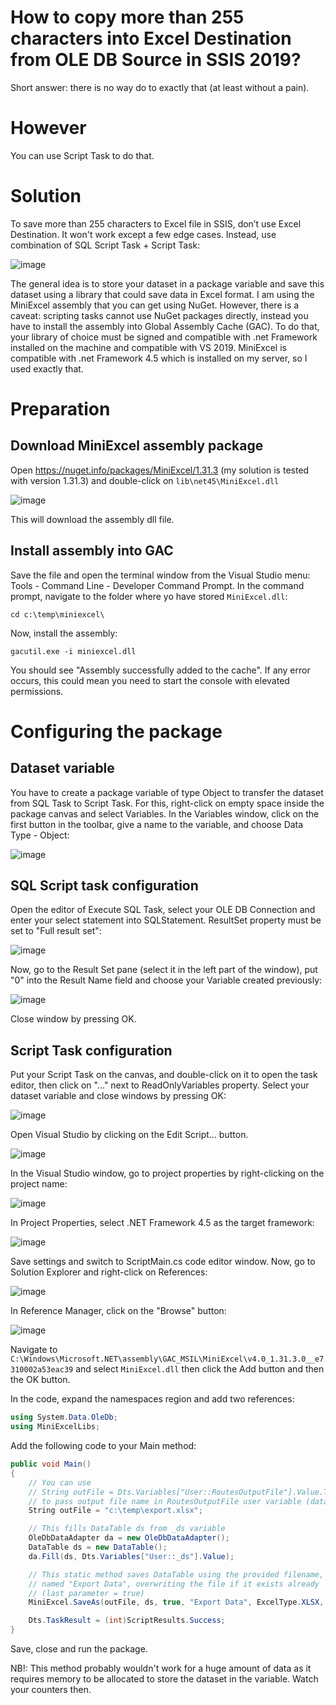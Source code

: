 # How to copy more than 255 characters into Excel Destination from OLE DB Source in SSIS 2019?
Short answer: there is no way do to exactly that (at least without a pain).
# However
You can use Script Task to do that.
# Solution
To save more than 255 characters to Excel file in SSIS, don’t use Excel Destination. It won't work except a few edge cases. Instead, use combination of SQL Script Task + Script Task:

![image](https://github.com/drug123/ssis-excel-export/assets/2583788/64c7c449-559a-45df-b751-31c2a1d309fd)

The general idea is to store your dataset in a package variable and save this dataset using a library that could save data in Excel format. I am using the MiniExcel assembly that you can get using NuGet. However, there is a caveat: scripting tasks cannot use NuGet packages directly, instead you have to install the assembly into Global Assembly Cache (GAC). To do that, your library of choice must be signed and compatible with .net Framework installed on the machine and compatible with VS 2019. MiniExcel is compatible with .net Framework 4.5 which is installed on my server, so I used exactly that. 

# Preparation
## Download MiniExcel assembly package
Open https://nuget.info/packages/MiniExcel/1.31.3 (my solution is tested with version 1.31.3) and double-click on `lib\net45\MiniExcel.dll`

![image](https://github.com/drug123/ssis-excel-export/assets/2583788/708146a8-efd3-4f55-895b-268bfa9bfe55)

This will download the assembly dll file.
## Install assembly into GAC
Save the file and open the terminal window from the Visual Studio menu: Tools - Command Line - Developer Command Prompt. In the command prompt, navigate to the folder where yo have stored `MiniExcel.dll`:
```
cd c:\temp\miniexcel\
```
Now, install the assembly:
```
gacutil.exe -i miniexcel.dll
```
You should see "Assembly successfully added to the cache". If any error occurs, this could mean you need to start the console with elevated permissions.

# Configuring the package
## Dataset variable
You have to create a package variable of type Object to transfer the dataset from SQL Task to Script Task. For this, right-click on empty space inside the package canvas and select Variables. In the Variables window, click on the first button in the toolbar, give a name to the variable, and choose Data Type - Object:

![image](https://github.com/drug123/ssis-excel-export/assets/2583788/061cc48a-e273-4d73-9791-58c54d1974f4)

## SQL Script task configuration
Open the editor of Execute SQL Task, select your OLE DB Connection and enter your select statement into SQLStatement.
ResultSet property must be set to "Full result set":

![image](https://github.com/drug123/ssis-excel-export/assets/2583788/d65e1a8e-4bd9-442d-94a6-af2782cac8c8)

Now, go to the Result Set pane (select it in the left part of the window), put "0" into the Result Name field and choose your Variable created previously:

![image](https://github.com/drug123/ssis-excel-export/assets/2583788/e7fc0873-d67c-4f67-aee6-0b3404bdb5df)

Close window by pressing OK.
## Script Task configuration
Put your Script Task on the canvas, and double-click on it to open the task editor, then click on "…" next to ReadOnlyVariables property. Select your dataset variable and close windows by pressing OK:

![image](https://github.com/drug123/ssis-excel-export/assets/2583788/8739ee03-583a-4b90-ab1b-c5b85b86ca54)

Open Visual Studio by clicking on the Edit Script… button.

![image](https://github.com/drug123/ssis-excel-export/assets/2583788/cff9991f-fa9c-4e0c-88fb-7417eeee9f66)

In the Visual Studio window, go to project properties by right-clicking on the project name:

![image](https://github.com/drug123/ssis-excel-export/assets/2583788/de3c0177-4495-494b-881d-eb37a531c4bf)

In Project Properties, select .NET Framework 4.5 as the target framework:

![image](https://github.com/drug123/ssis-excel-export/assets/2583788/91337e54-d89c-4cff-b10b-a331c75ac49f)

Save settings and switch to ScriptMain.cs code editor window.
Now, go to Solution Explorer and right-click on References:

![image](https://github.com/drug123/ssis-excel-export/assets/2583788/c85f0b71-f4a0-4647-889c-830ceb53801f)

In Reference Manager, click on the "Browse" button:

![image](https://github.com/drug123/ssis-excel-export/assets/2583788/4bb8b524-a3ce-4d16-8262-2a5fdba74713)

Navigate to `C:\Windows\Microsoft.NET\assembly\GAC_MSIL\MiniExcel\v4.0_1.31.3.0__e7310002a53eac39` and select `MiniExcel.dll` then click the Add button and then the OK button.

In the code, expand the namespaces region and add two references:
```C#
using System.Data.OleDb;
using MiniExcelLibs;
```

Add the following code to your Main method:

```C#
public void Main()
{
	// You can use 
	// String outFile = Dts.Variables["User::RoutesOutputFile"].Value.ToString();
	// to pass output file name in RoutesOutputFile user variable (datatype = String)
	String outFile = "c:\temp\export.xlsx";

	// This fills DataTable ds from _ds variable
	OleDbDataAdapter da = new OleDbDataAdapter();
	DataTable ds = new DataTable();
	da.Fill(ds, Dts.Variables["User::_ds"].Value);

	// This static method saves DataTable using the provided filename, in worksheet
	// named "Export Data", overwriting the file if it exists already 
	// (last parameter = true)
	MiniExcel.SaveAs(outFile, ds, true, "Export Data", ExcelType.XLSX, null, true);

	Dts.TaskResult = (int)ScriptResults.Success;
}
```

Save, close and run the package.

NB!: This method probably wouldn't work for a huge amount of data as it requires memory to be allocated to store the dataset in the variable. Watch your counters then.
